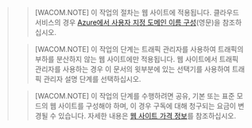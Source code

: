 <blockquote>

> [WACOM.NOTE] 이 작업의 절차는 웹 사이트에 적용됩니다. 클라우드 서비스의 경우 [Azure에서 사용자 지정 도메인 이름 구성](http://www.windowsazure.com/ko-kr/develop/net/common-tasks/custom-dns/)(영문)을 참조하십시오.

> [WACOM.NOTE] 이 작업의 단계는 트래픽 관리자를 사용하여 트래픽의 부하를 분산하지 않는 웹 사이트에만 적용됩니다. 웹 사이트에서 트래픽 관리자를 사용하는 경우 이 문서의 윗부분에 있는 선택기를 사용하여 트래픽 관리자 설명 단계를 선택하십시오.

> [WACOM.NOTE] 이 작업의 단계를 수행하려면 공유, 기본 또는 표준 모드의 웹 사이트를 구성해야 하며, 이 경우 구독에 대해 청구되는 요금이 변경될 수 있습니다. 자세한 내용은 [웹 사이트 가격 정보](http://www.windowsazure.com/ko-kr/pricing/details/web-sites/)를 참조하십시오.

